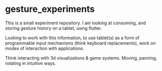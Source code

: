 # gesture_experiments

This is a small experiment repository. I am looking at consuming, and storing gesture history on a tablet, using flutter.

Looking to work with this information, to use tablet(s) as a form of programmable input mechanisms (think keyboard replacements), work on modes of interaction with applications.

Think interacting with 3d visualizations & game systems. Moving, panning, rotating in intuitive ways.